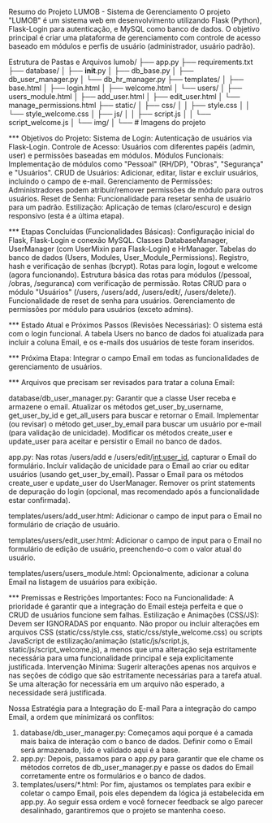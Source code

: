 Resumo do Projeto LUMOB - Sistema de Gerenciamento
O projeto "LUMOB" é um sistema web em desenvolvimento utilizando Flask (Python), Flask-Login para autenticação, e MySQL como banco de dados. O objetivo principal é criar uma plataforma de gerenciamento com controle de acesso baseado em módulos e perfis de usuário (administrador, usuário padrão).

Estrutura de Pastas e Arquivos
lumob/
├── app.py
├── requirements.txt
├── database/
│ ├── **init**.py
│ ├── db_base.py
│ ├── db_user_manager.py
│ └── db_hr_manager.py
├── templates/
│ ├── base.html
│ ├── login.html
│ ├── welcome.html
│ └── users/
│ ├── users_module.html
│ ├── add_user.html
│ ├── edit_user.html
│ └── manage_permissions.html
├── static/
│ ├── css/
│ │ ├── style.css
│ │ └── style_welcome.css
│ ├── js/
│ │ ├── script.js
│ │ └── script_welcome.js
│ └── img/
│ └── # Imagens do projeto

\*\*\* Objetivos do Projeto:
Sistema de Login: Autenticação de usuários via Flask-Login.
Controle de Acesso: Usuários com diferentes papéis (admin, user) e permissões baseadas em módulos.
Módulos Funcionais: Implementação de módulos como "Pessoal" (RH/DP), "Obras", "Segurança" e "Usuários".
CRUD de Usuários: Adicionar, editar, listar e excluir usuários, incluindo o campo de e-mail.
Gerenciamento de Permissões: Administradores podem atribuir/remover permissões de módulo para outros usuários.
Reset de Senha: Funcionalidade para resetar senha de usuário para um padrão.
Estilização: Aplicação de temas (claro/escuro) e design responsivo (esta é a última etapa).

\*\*\* Etapas Concluídas (Funcionalidades Básicas):
Configuração inicial do Flask, Flask-Login e conexão MySQL.
Classes DatabaseManager, UserManager (com UserMixin para Flask-Login) e HrManager.
Tabelas do banco de dados (Users, Modules, User_Module_Permissions).
Registro, hash e verificação de senhas (bcrypt).
Rotas para login, logout e welcome (agora funcionando).
Estrutura básica das rotas para módulos (/pessoal, /obras, /seguranca) com verificação de permissão.
Rotas CRUD para o módulo "Usuários" (/users, /users/add, /users/edit/<id>, /users/delete/<id>).
Funcionalidade de reset de senha para usuários.
Gerenciamento de permissões por módulo para usuários (exceto admins).

\*\*\* Estado Atual e Próximos Passos (Revisões Necessárias):
O sistema está com o login funcional. A tabela Users no banco de dados foi atualizada para incluir a coluna Email, e os e-mails dos usuários de teste foram inseridos.

\*\*\* Próxima Etapa: Integrar o campo Email em todas as funcionalidades de gerenciamento de usuários.

\*\*\* Arquivos que precisam ser revisados para tratar a coluna Email:

database/db_user_manager.py:
Garantir que a classe User receba e armazene o email.
Atualizar os métodos get_user_by_username, get_user_by_id e get_all_users para buscar e retornar o Email.
Implementar (ou revisar) o método get_user_by_email para buscar um usuário por e-mail (para validação de unicidade).
Modificar os métodos create_user e update_user para aceitar e persistir o Email no banco de dados.

app.py:
Nas rotas /users/add e /users/edit/<int:user_id>, capturar o Email do formulário.
Incluir validação de unicidade para o Email ao criar ou editar usuários (usando get_user_by_email).
Passar o Email para os métodos create_user e update_user do UserManager.
Remover os print statements de depuração do login (opcional, mas recomendado após a funcionalidade estar confirmada).

templates/users/add_user.html:
Adicionar o campo de input para o Email no formulário de criação de usuário.

templates/users/edit_user.html:
Adicionar o campo de input para o Email no formulário de edição de usuário, preenchendo-o com o valor atual do usuário.

templates/users/users_module.html:
Opcionalmente, adicionar a coluna Email na listagem de usuários para exibição.

\*\*\* Premissas e Restrições Importantes:
Foco na Funcionalidade: A prioridade é garantir que a integração do Email esteja perfeita e que o CRUD de usuários funcione sem falhas.
Estilização e Animações (CSS/JS): Devem ser IGNORADAS por enquanto. Não propor ou incluir alterações em arquivos CSS (static/css/style.css, static/css/style_welcome.css) ou scripts JavaScript de estilização/animação (static/js/script.js, static/js/script_welcome.js), a menos que uma alteração seja estritamente necessária para uma funcionalidade principal e seja explicitamente justificada.
Intervenção Mínima: Sugerir alterações apenas nos arquivos e nas seções de código que são estritamente necessárias para a tarefa atual. Se uma alteração for necessária em um arquivo não esperado, a necessidade será justificada.

Nossa Estratégia para a Integração do E-mail
Para a integração do campo Email, a ordem que minimizará os conflitos:

1. database/db_user_manager.py: Começamos aqui porque é a camada mais baixa de interação com o banco de dados. Definir como o Email será armazenado, lido e validado aqui é a base.
2. app.py: Depois, passamos para o app.py para garantir que ele chame os métodos corretos de db_user_manager.py e passe os dados do Email corretamente entre os formulários e o banco de dados.
3. templates/users/\*.html: Por fim, ajustamos os templates para exibir e coletar o campo Email, pois eles dependem da lógica já estabelecida em app.py.
   Ao seguir essa ordem e você fornecer feedback se algo parecer desalinhado, garantiremos que o projeto se mantenha coeso.
